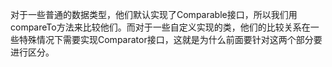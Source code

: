 
对于一些普通的数据类型，他们默认实现了Comparable接口，所以我们用compareTo方法来比较他们。而对于一些自定义实现的类，他们的比较关系在一些特殊情况下需要实现Comparator接口，这就是为什么前面要针对这两个部分要进行区分。